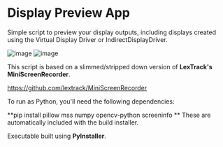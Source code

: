 # Display Preview App

Simple script to preview your display outputs, including displays created using the Virtual Display Driver or IndirectDisplayDriver.

![image](https://github.com/user-attachments/assets/a3877283-3c08-415b-be71-24c5c76855c2) ![image](https://github.com/user-attachments/assets/526ed71c-6e97-4e04-b85f-cb627a061002)

This script is based on a slimmed/stripped down version of **LexTrack's MiniScreenRecorder**.

https://github.com/lextrack/MiniScreenRecorder

To run as Python, you'll need the following dependencies:

**pip install pillow mss numpy opencv-python screeninfo
**
These are automatically included with the build installer. 

Executable built using **PyInstaller**.
